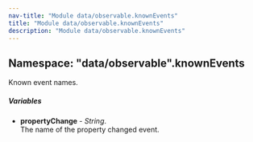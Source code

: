 ```yaml
---
nav-title: "Module data/observable.knownEvents"
title: "Module data/observable.knownEvents"
description: "Module data/observable.knownEvents"
---
```

## Namespace: "data/observable".knownEvents
Known event names.

##### Variables
 - **propertyChange** - _String_.    
  The name of the property changed event.